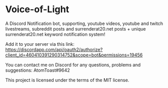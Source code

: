 # Voice-of-Light
A Discord Notification bot, supporting, youtube videos, youtube and twitch livestreams, subreddit posts and surrenderat20.net posts + unique surrenderat20.net keyword notification system! 

Add it to your server via this link: https://discordapp.com/api/oauth2/authorize?client_id=460410391290314752&scope=bot&permissions=19456

You can contact me on Discord for any questions, problems and suggestions: AtomToast#9642


This project is licensed under the terms of the MIT license.
